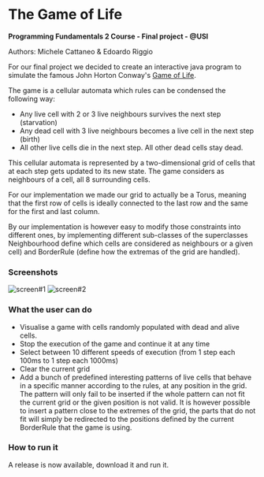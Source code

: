 # The Game of Life

**Programming Fundamentals 2 Course - Final project - @USI**

Authors:  Michele Cattaneo & Edoardo Riggio

For our final project we decided to create an interactive java program to simulate the famous John Horton Conway's [Game of Life](https://en.wikipedia.org/wiki/Conway%27s_Game_of_Life).

The game is a cellular automata which rules can be condensed the following way:

- Any live cell with 2 or 3 live neighbours survives the next step (starvation)
- Any dead cell with 3 live neighbours becomes a live cell in the next step (birth)
- All other live cells die in the next step. All other dead cells stay dead.

This cellular automata is represented by a two-dimensional grid of cells that at each step gets updated to its new state. The game considers as neighbours of a cell, all 8 surrounding cells.

For our implementation we made our grid to actually be a Torus, meaning that the first row of cells is ideally connected to the last row and the same for the first and last column.

By our implementation is however easy to modify those constraints into different ones, by implementing different sub-classes of the superclasses Neighbourhood define which cells are considered as neighbours or a given cell) and BorderRule (define how the extremas of the grid are handled).

### Screenshots

![screen#1](https://github.com/usi-pf2-2020/project-gameoflife/blob/master/imgs/screen%231.png)
![screen#2](https://github.com/usi-pf2-2020/project-gameoflife/blob/master/imgs/screen%232.png)

### What the user can do

- Visualise a game with cells randomly populated with dead and alive cells.
- Stop the execution of the game and continue it at any time
- Select between 10 different speeds of execution (from 1 step each 100ms to 1 step each 1000ms)
- Clear the current grid
- Add a bunch of predefined interesting patterns of live cells that behave in a specific manner according to the rules, at any position in the grid. The pattern will only fail to be inserted if the whole pattern can not fit the current grid or the given position is not valid. It is however possible to insert a pattern close to the extremes of the grid, the parts that do not fit will simply be redirected to the positions defined by the current BorderRule that the game is using.

### How to run it

A release is now available, download it and run it.
